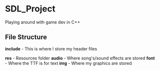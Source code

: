 # SDL_Project
Playing around with game dev in C++

## File Structure
**include** - This is where I store my header files

**res** - Resources folder
    **audio** - Where song's/sound effects are stored
    **font**  - Where the TTF is for text
    **img**   - Where my graphics are stored